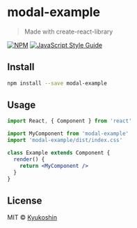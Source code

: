 # modal-example

> Made with create-react-library

[![NPM](https://img.shields.io/npm/v/modal-example.svg)](https://www.npmjs.com/package/modal-example) [![JavaScript Style Guide](https://img.shields.io/badge/code_style-standard-brightgreen.svg)](https://standardjs.com)

## Install

```bash
npm install --save modal-example
```

## Usage

```jsx
import React, { Component } from 'react'

import MyComponent from 'modal-example'
import 'modal-example/dist/index.css'

class Example extends Component {
  render() {
    return <MyComponent />
  }
}
```

## License

MIT © [Kyukoshin](https://github.com/Kyukoshin)
